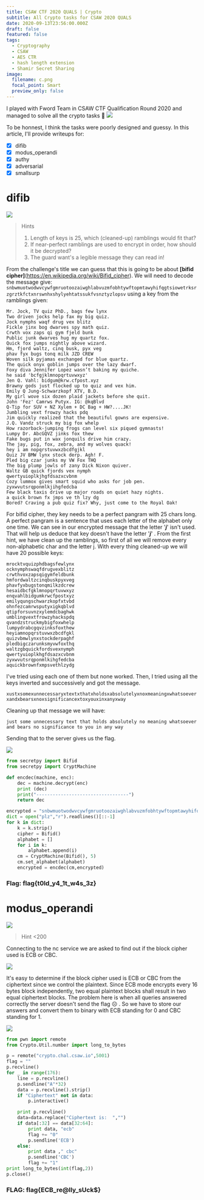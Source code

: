 ```yaml
---
title: CSAW CTF 2020 QUALS | Crypto
subtitle: All Crypto tasks for CSAW 2020 QUALS
date: 2020-09-13T23:56:00.000Z
draft: false
featured: false
tags:
  - Cryptography
  - CSAW
  - AES CTR
  - hash length extension
  - Shamir Secret Sharing
image:
  filename: c.png
  focal_point: Smart
  preview_only: false
---
```


I played with Fword Team in CSAW CTF Qualification Round 2020 and managed to solve all the crypto tasks :partying_face:
![](c.png)

To be honnest, I think the tasks were poorly designed and guessy. In this article, I'll provide writeups for:

  - [x] difib
  - [x] modus_operandi
  - [x] authy
  - [x] adversarial
  - [x] smallsurp

# difib
![](difib.png)

> Hints 
>  1. Length of keys is 25, which (cleaned-up) ramblings would fit that?
>  2. If near-perfect ramblings are used to encrypt in order, how should it be decrypted?
>  3. The guard want's a legible message they can read in!
  
From the challenge's title we can guess that this is going to be about **[bifid cipher]**(https://en.wikipedia.org/wiki/Bifid_cipher). We will need to decode the message give: `snbwmuotwodwvcywfgmruotoozaiwghlabvuzmfobhtywftopmtawyhifqgtsiowetrksrzgrztkfctxnrswnhxshylyehtatssukfvsnztyzlopsv` using a key from the ramblings given:
```
Mr. Jock, TV quiz PhD., bags few lynx
Two driven jocks help fax my big quiz.
Jock nymphs waqf drug vex blitz
Fickle jinx bog dwarves spy math quiz.
Crwth vox zaps qi gym fjeld bunk
Public junk dwarves hug my quartz fox.
Quick fox jumps nightly above wizard.
Hm, fjord waltz, cinq busk, pyx veg
phav fyx bugs tonq milk JZD CREW
Woven silk pyjamas exchanged for blue quartz.
The quick onyx goblin jumps over the lazy dwarf.
Foxy diva Jennifer Lopez wasn’t baking my quiche.
he said 'bcfgjklmnopqrtuvwxyz'
Jen Q. Vahl: bidgum@krw.cfpost.xyz
Brawny gods just flocked up to quiz and vex him.
Emily Q Jung-Schwarzkopf XTV, B.D.
My girl wove six dozen plaid jackets before she quit.
John 'Fez' Camrws Putyx. IG: @kqBlvd
Q-Tip for SUV + NZ Xylem + DC Bag + HW?....JK!
Jumbling vext frowzy hacks pdq
Jim quickly realized that the beautiful gowns are expensive.
J.Q. Vandz struck my big fox whelp
How razorback-jumping frogs can level six piqued gymnasts!
Lumpy Dr. AbcGQVZ jinks fox thew
Fake bugs put in wax jonquils drive him crazy.
The jay, pig, fox, zebra, and my wolves quack!
hey i am nopqrstuvwxzbcdfgjkl
Quiz JV BMW lynx stock derp. Agh! F.
Pled big czar junks my VW Fox THQ
The big plump jowls of zany Dick Nixon quiver.
Waltz GB quick fjords vex nymph
qwertyuioplkjhgfdsazxcvbnm
Cozy lummox gives smart squid who asks for job pen.
zyxwvutsrqponmlkjihgfedcba
Few black taxis drive up major roads on quiet hazy nights.
a quick brown fx jmps ve th lzy dg
Bored? Craving a pub quiz fix? Why, just come to the Royal Oak!
```
For bifid cipher, they key needs to be a perfect pangram with 25 chars long. A perfect pangram is a sentence that uses each letter of the alphabet only one time. 
We can see in our encrypted message that the letter '***j***'  isn't used. That will help us deduce that key doesn't have the letter '***j***' . From the first hint, we have clean up the ramblings, so first of all we will remove every non-alphabetic char and the letter j. With every thing cleaned-up we will have 20 possible keys: 
```
mrocktvquizphdbagsfewlynx
ocknymphswaqfdrugvexblitz
crwthvoxzapsqigymfeldbunk
hmfordwaltzcinqbuskpyxveg
phavfyxbugstonqmilkzdcrew
hesaidbcfgklmnopqrtuvwxyz
enqvahlbidgumkrwcfpostxyz
emilyqungschwarzkopfxtvbd
ohnfezcamrwsputyxigkqblvd
qtipforsuvnzxylemdcbaghwk
umblingvextfrowzyhackspdq
qvandzstruckmybigfoxwhelp
lumpydrabcgqvzinksfoxthew
heyiamnopqrstuvwxzbcdfgkl
quizvbmwlynxstockderpaghf
pledbigczarunksmyvwfoxthq
waltzgbquickfordsvexnymph
qwertyuioplkhgfdsazxcvbnm
zyxwvutsrqponmlkihgfedcba
aquickbrownfxmpsvethlzydg
```
I've tried using each one of them but none worked. Then, I tried using all the keys inverted and successively and got the message.

`xustxsomexunnecessaryxtextxthatxholdsxabsolutelyxnoxmeaningxwhatsoeverxandxbearsxnoxsignificancextoxyouxinxanyxway`

Cleaning up that message we will have: 

`just some unnecessary text that holds absolutely no meaning whatsoever and bears no significance to you in any way`

Sending that to the server gives us the flag.

![](bifid-0.png)

```python
from secretpy import Bifid
from secretpy import CryptMachine

def encdec(machine, enc):
    dec = machine.decrypt(enc)
    print (dec)
    print("----------------------------------")
    return dec

encrypted = "snbwmuotwodwvcywfgmruotoozaiwghlabvuzmfobhtywftopmtawyhifqgtsiowetrksrzgrztkfctxnrswnhxshylyehtatssukfvsnztyzlopsv"
dict = open("plz","r").readlines()[::-1]
for k in dict:
	k = k.strip()
	cipher = Bifid()
	alphabet = []
	for i in k:		
		alphabet.append(i)
	cm = CryptMachine(Bifid(), 5)
	cm.set_alphabet(alphabet)
	encrypted = encdec(cm,encrypted)
```

### Flag: flag{t0ld_y4_1t_w4s_3z}

# modus_operandi
![](modus.png)

> Hint
> <200

Connecting to the nc service we are asked to find out if the block cipher used is ECB or CBC. 

![](modus-0.png)

It's easy to determine if the block cipher used is ECB or CBC from the ciphertext since we control the plaintext. Since ECB mode encrypts every 16 bytes block independently, two equal plaintext blocks shall result in two equal ciphertext blocks. The problem here is when all queries answered correctly the server doesn't send the flag :frowning_face: . So we have to store our answers and convert them to binary with ECB standing for 0 and CBC standing for 1.

![](modus-1.png)

```python
from pwn import remote
from Crypto.Util.number import long_to_bytes

p = remote("crypto.chal.csaw.io",5001)
flag = ""
p.recvline()
for _ in range(176):
	line = p.recvline()
	p.sendline("A"*32)
	data = p.recvline().strip()
	if "Ciphertext" not in data:
		p.interactive()

	print p.recvline()
	data=data.replace("Ciphertext is:  ","")
	if data[:32] == data[32:64]:
		print data, "ecb"
		flag += "0"
		p.sendline('ECB')
	else:
		print data ," cbc"
		p.sendline('CBC')
		flag += "1"
print long_to_bytes(int(flag,2))
p.close()
```

### FLAG: flag{ECB_re@lly_sUck$}

